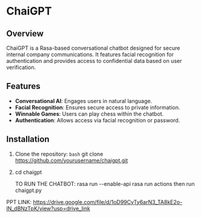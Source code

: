 # ChaiGPT

## Overview
ChaiGPT is a Rasa-based conversational chatbot designed for secure internal company communications. It features facial recognition for authentication and provides access to confidential data based on user verification.

## Features
- **Conversational AI**: Engages users in natural language.
- **Facial Recognition**: Ensures secure access to private information.
- **Winnable Games**: Users can play chess within the chatbot.
- **Authentication**: Allows access via facial recognition or password.

## Installation
1. Clone the repository:
   ```bash```
   git clone https://github.com/yourusername/chaigpt.git
2. cd chaigpt

   
   TO RUN THE CHATBOT:
   rasa run --enable-api
   rasa run actions
   then run chaigpt.py


PPT LINK: https://drive.google.com/file/d/1oD99CyTy6arN3_TA8kE2o-lN_dBNzTpK/view?usp=drive_link
